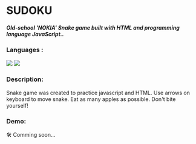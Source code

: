 # **SUDOKU**

##### Old-school 'NOKIA' Snake game built with HTML and programming language JavaScript..

### Languages :
<img src="https://img.shields.io/badge/javascript%20-%23323330.svg?&style=for-the-badge&logo=javascript&logoColor=%23F7DF1E"/> <img src="https://img.shields.io/badge/html5%20-%23E34F26.svg?&style=for-the-badge&logo=html5&logoColor=white"/>

### Description:
Snake game was created to practice javascript and HTML. Use arrows on keyboard to move snake. Eat as many apples as possible. Don't bite yourself!

### Demo:
🛠️ Comming soon...
